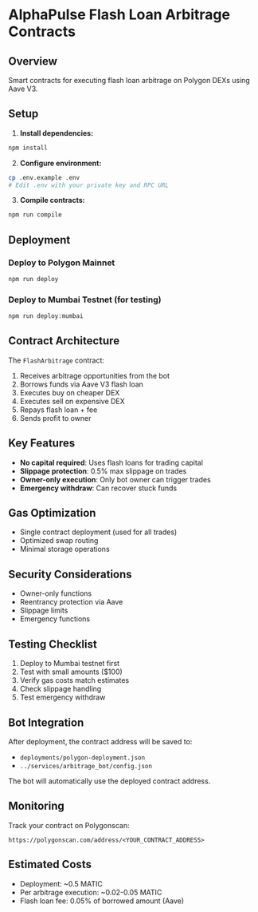 # AlphaPulse Flash Loan Arbitrage Contracts

## Overview
Smart contracts for executing flash loan arbitrage on Polygon DEXs using Aave V3.

## Setup

1. **Install dependencies:**
```bash
npm install
```

2. **Configure environment:**
```bash
cp .env.example .env
# Edit .env with your private key and RPC URL
```

3. **Compile contracts:**
```bash
npm run compile
```

## Deployment

### Deploy to Polygon Mainnet
```bash
npm run deploy
```

### Deploy to Mumbai Testnet (for testing)
```bash
npm run deploy:mumbai
```

## Contract Architecture

The `FlashArbitrage` contract:
1. Receives arbitrage opportunities from the bot
2. Borrows funds via Aave V3 flash loan
3. Executes buy on cheaper DEX
4. Executes sell on expensive DEX
5. Repays flash loan + fee
6. Sends profit to owner

## Key Features
- **No capital required**: Uses flash loans for trading capital
- **Slippage protection**: 0.5% max slippage on trades
- **Owner-only execution**: Only bot owner can trigger trades
- **Emergency withdraw**: Can recover stuck funds

## Gas Optimization
- Single contract deployment (used for all trades)
- Optimized swap routing
- Minimal storage operations

## Security Considerations
- Owner-only functions
- Reentrancy protection via Aave
- Slippage limits
- Emergency functions

## Testing Checklist
1. Deploy to Mumbai testnet first
2. Test with small amounts ($100)
3. Verify gas costs match estimates
4. Check slippage handling
5. Test emergency withdraw

## Bot Integration
After deployment, the contract address will be saved to:
- `deployments/polygon-deployment.json`
- `../services/arbitrage_bot/config.json`

The bot will automatically use the deployed contract address.

## Monitoring
Track your contract on Polygonscan:
```
https://polygonscan.com/address/<YOUR_CONTRACT_ADDRESS>
```

## Estimated Costs
- Deployment: ~0.5 MATIC
- Per arbitrage execution: ~0.02-0.05 MATIC
- Flash loan fee: 0.05% of borrowed amount (Aave)